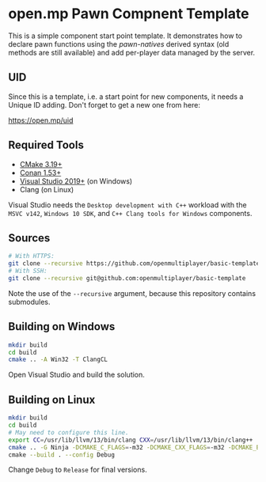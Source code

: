  open.mp Pawn Compnent Template
================================

This is a simple component start point template.  It demonstrates how to declare pawn functions using the *pawn-natives* derived syntax (old methods are still available) and add per-player data managed by the server.

## UID

Since this is a template, i.e. a start point for new components, it needs a Unique ID adding.  Don't forget to get a new one from here:

https://open.mp/uid

## Required Tools

* [CMake 3.19+](https://cmake.org/)
* [Conan 1.53+](https://conan.io/)
* [Visual Studio 2019+](https://www.visualstudio.com/) (on Windows)
* Clang (on Linux)

Visual Studio needs the `Desktop development with C++` workload with the `MSVC v142`, `Windows 10 SDK`, and `C++ Clang tools for Windows` components.

## Sources

```bash
# With HTTPS:
git clone --recursive https://github.com/openmultiplayer/basic-template
# With SSH:
git clone --recursive git@github.com:openmultiplayer/basic-template
```

Note the use of the `--recursive` argument, because this repository contains submodules.

## Building on Windows

```bash
mkdir build
cd build
cmake .. -A Win32 -T ClangCL
```

Open Visual Studio and build the solution.

## Building on Linux

```bash
mkdir build
cd build
# May need to configure this line.
export CC=/usr/lib/llvm/13/bin/clang CXX=/usr/lib/llvm/13/bin/clang++
cmake .. -G Ninja -DCMAKE_C_FLAGS=-m32 -DCMAKE_CXX_FLAGS=-m32 -DCMAKE_BUILD_TYPE=Debug \
cmake --build . --config Debug
```

Change `Debug` to `Release` for final versions.

